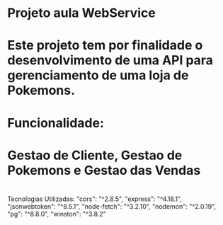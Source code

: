 # Projeto aula WebService
#
# Este projeto tem por finalidade o desenvolvimento de uma API para gerenciamento de uma loja de Pokemons. 
# 
# Funcionalidade: 
# Gestao de Cliente, Gestao de Pokemons e Gestao das Vendas
#
 Tecnologias Utilizadas:
        "cors": "^2.8.5",
        "express": "^4.18.1",
        "jsonwebtoken": "^8.5.1",
        "node-fetch": "^3.2.10",
        "nodemon": "^2.0.19",
        "pg": "^8.8.0",
        "winston": "^3.8.2"


 
